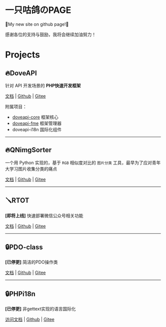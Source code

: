 # 一只咕鸽のPAGE

🎉My new site on github page!🎉

感谢各位的支持与鼓励，我将会继续加油努力！

# Projects

## 🔥DoveAPI

针对 API 开发场景的 **PHP快速开发框架**

[文档](https://xcenweb.github.io/docs/doveapi/) | [Github](https://github.com/xcenweb/DoveAPI) | [Gitee]()

附属项目：
- [doveapi-core](https://github.com/xcenweb/doveapi-core) 框架核心
- [doveapi-fme](https://github.com/xcenweb/doveapi-fme) 框架管理器
- doveapi-i18n 国际化组件

---

## 🔥QNimgSorter

一个用 Python 实现的，基于 `RGB` 相似度对比的 `图片分类` 工具，最早为了应对青年大学习图片收集分类的痛点

[文档]() | [Github](https://github.com/xcenweb/QNimgSorter) | [Gitee]()

---

## 🪛RTOT

**[即将上线]** 快速部署微信公众号相关功能

[文档]() | [Github]() | [Gitee]()

---

## 🔒PDO-class

**[已停更]** 简洁的PDO操作类

[文档]() | [Github]() | [Gitee]()

---

## 🔒PHPi18n

**[已停更]** 非gettext实现的语言国际化

[访问文档]() | [Github]() | [Gitee]()
